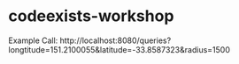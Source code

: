 # codeexists-workshop

Example Call: http://localhost:8080/queries?longtitude=151.2100055&latitude=-33.8587323&radius=1500
